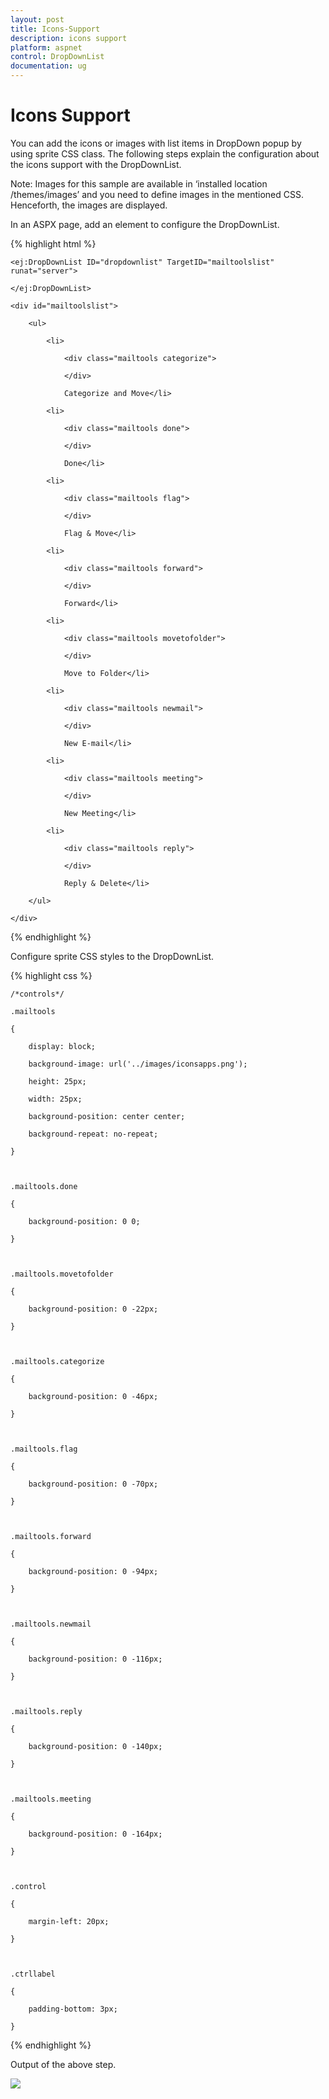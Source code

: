 ```yaml
---
layout: post
title: Icons-Support
description: icons support 
platform: aspnet
control: DropDownList
documentation: ug
---
```


# Icons Support 

You can add the icons or images with list items in DropDown popup by using sprite CSS class. The following steps explain the configuration about the icons support with the DropDownList.

Note: Images for this sample are available in ‘installed location /themes/images’ and you need to define images in the mentioned CSS. Henceforth, the images are displayed. 


In an ASPX page, add an element to configure the DropDownList.

{% highlight html %}

<div class="control">

    <ej:DropDownList ID="dropdownlist" TargetID="mailtoolslist" runat="server">

    </ej:DropDownList>

    <div id="mailtoolslist">

        <ul>

            <li>

                <div class="mailtools categorize">

                </div>

                Categorize and Move</li>

            <li>

                <div class="mailtools done">

                </div>

                Done</li>

            <li>

                <div class="mailtools flag">

                </div>

                Flag & Move</li>

            <li>

                <div class="mailtools forward">

                </div>

                Forward</li>

            <li>

                <div class="mailtools movetofolder">

                </div>

                Move to Folder</li>

            <li>

                <div class="mailtools newmail">

                </div>

                New E-mail</li>

            <li>

                <div class="mailtools meeting">

                </div>

                New Meeting</li>

            <li>

                <div class="mailtools reply">

                </div>

                Reply & Delete</li>

        </ul>

    </div>

</div>



{% endhighlight %}



Configure sprite CSS styles to the DropDownList.

{% highlight css %}

    /*controls*/

    .mailtools

    {

        display: block;

        background-image: url('../images/iconsapps.png');

        height: 25px;

        width: 25px;

        background-position: center center;

        background-repeat: no-repeat;

    }



    .mailtools.done

    {

        background-position: 0 0;

    }



    .mailtools.movetofolder

    {

        background-position: 0 -22px;

    }



    .mailtools.categorize

    {

        background-position: 0 -46px;

    }



    .mailtools.flag

    {

        background-position: 0 -70px;

    }



    .mailtools.forward

    {

        background-position: 0 -94px;

    }



    .mailtools.newmail

    {

        background-position: 0 -116px;

    }



    .mailtools.reply

    {

        background-position: 0 -140px;

    }



    .mailtools.meeting

    {

        background-position: 0 -164px;

    }



    .control

    {

        margin-left: 20px;

    }



    .ctrllabel

    {

        padding-bottom: 3px;

    }





{% endhighlight %}



Output of the above step.



![](Icons-Support_images/Icons-Support_img2.png)  



